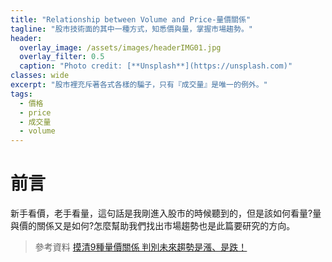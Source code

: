 ```yaml
---
title: "Relationship between Volume and Price-量價關係"
tagline: "股市技術面的其中一種方式，知悉價與量，掌握市場趨勢。"
header:
  overlay_image: /assets/images/headerIMG01.jpg
  overlay_filter: 0.5
  caption: "Photo credit: [**Unsplash**](https://unsplash.com)"
classes: wide
excerpt: "股市裡充斥著各式各樣的騙子，只有『成交量』是唯一的例外。"
tags:
  - 價格
  - price
  - 成交量
  - volume
---
```


# 前言

新手看價，老手看量，這句話是我剛進入股市的時候聽到的，但是該如何看量?量與價的關係又是如何?怎麼幫助我們找出市場趨勢也是此篇要研究的方向。


> 參考資料
>  [摸清9種量價關係 判別未來趨勢是漲、是跌！](https://www.wealth.com.tw/home/articles/20494)
<!--stackedit_data:
eyJoaXN0b3J5IjpbLTE2NTI4OTk4NzZdfQ==
-->